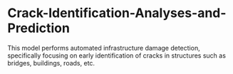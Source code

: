# Crack-Identification-Analyses-and-Prediction
This model performs automated infrastructure damage detection, specifically focusing on early identification of cracks in structures such as bridges, buildings, roads, etc.
